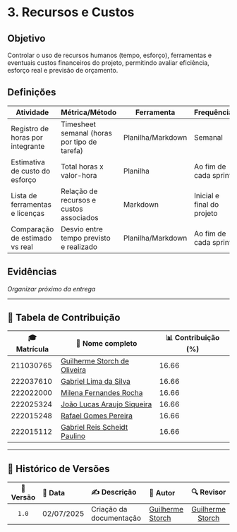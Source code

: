 # 3. Recursos e Custos

## Objetivo

Controlar o uso de recursos humanos (tempo, esforço), ferramentas e eventuais custos financeiros do projeto, permitindo avaliar eficiência, esforço real e previsão de orçamento.

## Definições

| Atividade                                | Métrica/Método                                | Ferramenta         | Frequência       | Evidência no Git                   |
|------------------------------------------|-----------------------------------------------|---------------------|------------------|------------------------------------|
| Registro de horas por integrante         | Timesheet semanal (horas por tipo de tarefa)  | Planilha/Markdown   | Semanal          | /docs/timesheet.csv                |
| Estimativa de custo do esforço           | Total horas x valor-hora                      | Planilha            | Ao fim de cada sprint | /docs/recursos_custos.md        |
| Lista de ferramentas e licenças          | Relação de recursos e custos associados       | Markdown            | Inicial e final do projeto | /docs/ferramentas_utilizadas.md |
| Comparação de estimado vs real           | Desvio entre tempo previsto e realizado       | Planilha/Markdown   | Ao fim de cada sprint | /relatorios/sprintX.md          |

## Evidências

*Organizar próximo da entrega*

---

## 👥 Tabela de Contribuição

| 🎓 Matrícula | 🙋 Nome completo | 📊 Contribuição (%) |
|-------------|------------------|---------------------|
| 211030765 | [Guilherme Storch de Oliveira](https://github.com/storch7) | 16.66 |
| 222037610 | [Gabriel Lima da Silva](https://github.com/gabriel-lima258) | 16.66 |
| 222022000 | [Milena Fernandes Rocha](https://github.com/MilenaFRocha) | 16.66 |
| 222025324 | [João Lucas Araujo Siqueira](https://github.com/jlucasiqueira) | 16.66 |
| 222015248 | [Rafael Gomes Pereira](https://github.com/rafgpereira) | 16.66 |
| 222015112 | [Gabriel Reis Scheidt Paulino](https://github.com/Gxaite) | 16.66 |

---


## 📅 Histórico de Versões

| 📌 Versão | 📆 Data | ✍️ Descrição | 👤 Autor | 🔍 Revisor |
|:--------:|:-------|:-------------|:--------|:-----------:|
|`1.0`|02/07/2025|Criação da documentação |[Guilherme Storch](https://github.com/storch7)| [Guilherme Storch](https://github.com/storch7) |